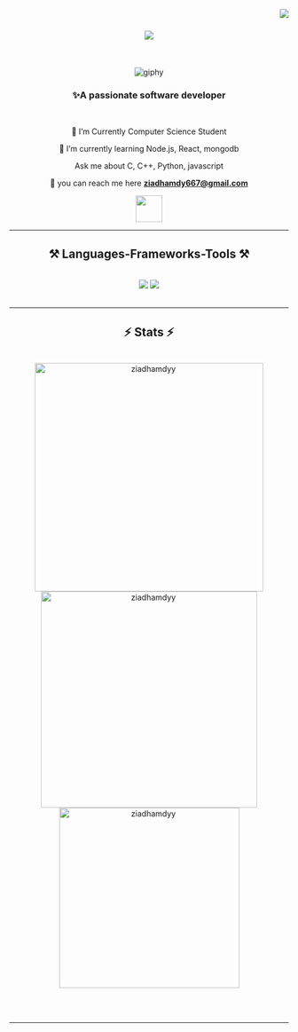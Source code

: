 <img align="right" src="https://visitor-badge.laobi.icu/badge?page_id=ZiadHamdyy.ZiadHamdyy">


<h1 align="center">
    <img src="https://readme-typing-svg.herokuapp.com/?font=Righteous&size=35&center=true&vCenter=true&width=500&height=70&duration=4000&lines=Hi+There!+👋;+I'm+Ziad+Hamdy!;" />
</h1>

<br/>

<div align="center">

![giphy](https://github.com/ZiadHamdyy/ZiadHamdyy/assets/133340500/bcb7cd72-2559-4644-a8fa-0c269a6a84cd)


</div>


<h3 align="center">✨A passionate software developer</h3>

<br/>

<div align="center">
 
 🔭 I’m Currently Computer Science Student
 
 🌱 I’m currently learning Node.js, React, mongodb

  Ask me about C, C++, Python, javascript

  💬 you can reach me here **ziadhamdy667@gmail.com**

 </div>


 
<div align="center">
  <a href="https://www.linkedin.com/in/ziad-hamdy-0a83651b1/" target="_blank">
    <img src="https://cdn2.iconfinder.com/data/icons/social-media-2285/512/1_Linkedin_unofficial_colored_svg-512.png" width="48"/>
  </a>
</div>

 <hr/>
 
<h2 align="center">⚒️ Languages-Frameworks-Tools ⚒️</h2>
<br/>
<div align="center">
    <img src="https://skillicons.dev/icons?i=c,cpp,python,javascript,typescript,java,html,css,react" />
    <img src="https://skillicons.dev/icons?i=nodejs,express,vscode,github,git,linux,mongodb,mysql,flask" /><br>
</div>

<br/>
<hr/>


<h2 align="center">⚡ Stats ⚡</h2>
<br>
<div align=center>
  <img width=412 src="https://github-readme-streak-stats-salesp07.vercel.app/?user=ziadhamdyy&count_private=true&theme=react&border_radius=10" alt="ziadhamdyy"/>
  <img width=390 src="https://github-readme-stats-salesp07.vercel.app/api?username=ziadhamdyy&count_private=true&show_icons=true&theme=react&rank_icon=github&border_radius=10" alt="ziadhamdyy" />
  <br/>
  <img width=325 align="center" src="https://github-readme-stats-salesp07.vercel.app/api/top-langs/?username=ziadhamdyy&hide=HTML&langs_count=8&layout=compact&theme=react&border_radius=10&size_weight=0.5&count_weight=0.5&exclude_repo=github-readme-stats" alt="ziadhamdyy" />
</div>

<br/><br/>

<hr/>

<br/>


<br/>
